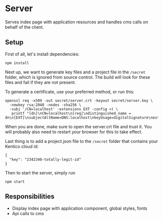 # Server #
Serves index page with application resources and handles cms calls on behalf of the client.

## Setup ##
First of all, let's install dependencies:
```
npm install
```

Next up, we want to generate key files and a project file in the `/secret` folder,
which is ignored from source control.
The build will look for these files and fail if they are not present.

To generate a certificate, use your preferred method, or run this:
```
openssl req -x509 -out secret/server.crt -keyout secret/server.key \
  -newkey rsa:2048 -nodes -sha256 \
  -subj '/CN=localhost' -extensions EXT -config <( \
   printf "[dn]\nCN=localhost\n[req]\ndistinguished_name = dn\n[EXT]\nsubjectAltName=DNS:localhost\nkeyUsage=digitalSignature\nextendedKeyUsage=serverAuth")
```
When you are done, make sure to open the server.crt file and trust it.
You will probably also need to restart your browser for this to take effect.

Last thing is to add a project.json file to the `/secret` folder that contains your Kentico cloud id:
```
{
  "key": "2342340-totally-legit-id"
}
```

Then to start the server, simply run
```
npm start
```

## Responsibilities ##
- Display index page with application component, global styles, fonts
- Api calls to cms